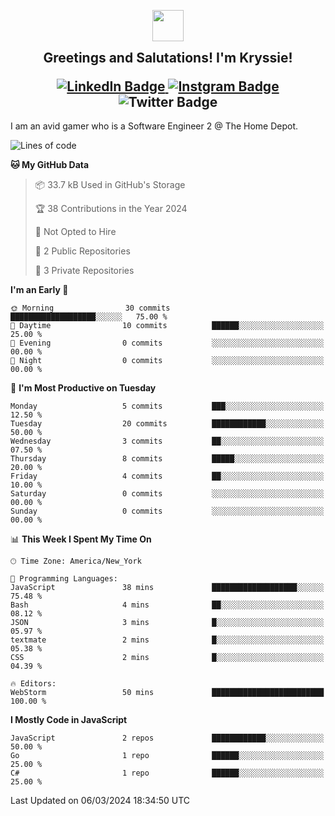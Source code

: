 <p align="center">
<img src="https://github.com/xkryssie/xkryssie/assets/16921259/5dd545a7-5d19-4a07-9791-e5bcda6fed06" width=50>
<h2 align="center" style="margin-top: 0px"> Greetings and Salutations! I'm Kryssie!
</p>
<div id="badges">
  <a href="https://www.linkedin.com/in/krystle-gascon-874166103/">
    <img src="https://img.shields.io/badge/LinkedIn-blue?style=for-the-badge&logo=linkedin&logoColor=white" alt="LinkedIn Badge"/>
  </a>
  <a href="https://www.instagram.com/xkryssie/">
    <img src="https://img.shields.io/badge/xkryssie-red?style=for-the-badge&logo=instagram&logoColor=white" alt="Instgram Badge"/>
  </a>
    <img src="https://img.shields.io/badge/xkryssie-5865F2?style=for-the-badge&logo=discord&logoColor=white" alt="Twitter Badge"/>
</div>
</h2>
I am an avid gamer who is a Software Engineer 2 @ The Home Depot. 


</p>

<!--START_SECTION:waka-->
![Lines of code](https://img.shields.io/badge/From%20Hello%20World%20I%27ve%20Written-53.2%20thousand%20lines%20of%20code-blue)

**🐱 My GitHub Data** 

> 📦 33.7 kB Used in GitHub's Storage 
 > 
> 🏆 38 Contributions in the Year 2024
 > 
> 🚫 Not Opted to Hire
 > 
> 📜 2 Public Repositories 
 > 
> 🔑 3 Private Repositories 
 > 
**I'm an Early 🐤** 

```text
🌞 Morning                30 commits          ███████████████████░░░░░░   75.00 % 
🌆 Daytime                10 commits          ██████░░░░░░░░░░░░░░░░░░░   25.00 % 
🌃 Evening                0 commits           ░░░░░░░░░░░░░░░░░░░░░░░░░   00.00 % 
🌙 Night                  0 commits           ░░░░░░░░░░░░░░░░░░░░░░░░░   00.00 % 
```
📅 **I'm Most Productive on Tuesday** 

```text
Monday                   5 commits           ███░░░░░░░░░░░░░░░░░░░░░░   12.50 % 
Tuesday                  20 commits          ████████████░░░░░░░░░░░░░   50.00 % 
Wednesday                3 commits           ██░░░░░░░░░░░░░░░░░░░░░░░   07.50 % 
Thursday                 8 commits           █████░░░░░░░░░░░░░░░░░░░░   20.00 % 
Friday                   4 commits           ██░░░░░░░░░░░░░░░░░░░░░░░   10.00 % 
Saturday                 0 commits           ░░░░░░░░░░░░░░░░░░░░░░░░░   00.00 % 
Sunday                   0 commits           ░░░░░░░░░░░░░░░░░░░░░░░░░   00.00 % 
```


📊 **This Week I Spent My Time On** 

```text
🕑︎ Time Zone: America/New_York

💬 Programming Languages: 
JavaScript               38 mins             ███████████████████░░░░░░   75.48 % 
Bash                     4 mins              ██░░░░░░░░░░░░░░░░░░░░░░░   08.12 % 
JSON                     3 mins              █░░░░░░░░░░░░░░░░░░░░░░░░   05.97 % 
textmate                 2 mins              █░░░░░░░░░░░░░░░░░░░░░░░░   05.38 % 
CSS                      2 mins              █░░░░░░░░░░░░░░░░░░░░░░░░   04.39 % 

🔥 Editors: 
WebStorm                 50 mins             █████████████████████████   100.00 % 
```

**I Mostly Code in JavaScript** 

```text
JavaScript               2 repos             ████████████░░░░░░░░░░░░░   50.00 % 
Go                       1 repo              ██████░░░░░░░░░░░░░░░░░░░   25.00 % 
C#                       1 repo              ██████░░░░░░░░░░░░░░░░░░░   25.00 % 
```




 Last Updated on 06/03/2024 18:34:50 UTC
<!--END_SECTION:waka-->
